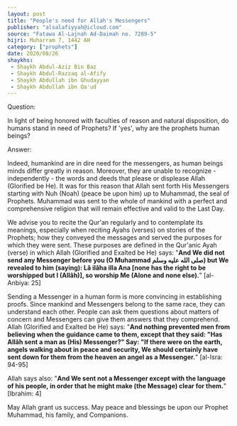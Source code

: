 ```yaml
---
layout: post
title: "People's need for Allah's Messengers"
publisher: "alsalafiyyah@icloud.com"
source: "Fatawa Al-Lajnah Ad-Daimah no. 7289-5"
hijri: Muharram 7, 1442 AH
category: ["prophets"]
date: 2020/08/26
shaykhs: 
 - Shaykh Abdul-Aziz Bin Baz
 - Shaykh Abdul-Razzaq al-Afify
 - Shaykh Abdullah ibn Ghudayyan
 - Shaykh Abdullah ibn Qa'ud
---
```


Question:

In light of being honored with faculties of reason and natural disposition, do humans stand in need of Prophets? If 'yes', why are the prophets human beings?

Answer: 

Indeed, humankind are in dire need for the messengers, as human beings minds differ greatly in reason. Moreover, they are unable to recognize - independently - the words and deeds that please or displease Allah (Glorified be He). It was for this reason that Allah sent forth His Messengers starting with Nuh (Noah) (peace be upon him) up to Muhammad, the seal of Prophets. Muhammad was sent to the whole of mankind with a perfect and comprehensive religion that will remain effective and valid to the Last Day.

We advise you to recite the Qur'an regularly and to contemplate its meanings, especially when reciting Ayahs (verses) on stories of the Prophets; how they conveyed the messages and served the purposes for which they were sent. These purposes are defined in the Qur'anic Ayah (verse) in which Allah (Glorified and Exalted be He) says: "**And We did not send any Messenger before you (O Muhammad صلى الله عليه وسلم) but We revealed to him (saying): Lâ ilâha illa Ana [none has the right to be worshipped but I (Allâh)], so worship Me (Alone and none else).**" [al-Anbiya: 25]

Sending a Messenger in a human form is more convincing in establishing proofs. Since mankind and Messengers belong to the same race, they can understand each other. People can ask them questions about matters of concern and Messengers can give them answers that they comprehend. Allah (Glorified and Exalted be He) says: "**And nothing prevented men from believing when the guidance came to them, except that they said: "Has Allâh sent a man as (His) Messenger?" Say: "If there were on the earth, angels walking about in peace and security, We should certainly have sent down for them from the heaven an angel as a Messenger.**" [al-Isra: 94-95]

Allah says also: "**And We sent not a Messenger except with the language of his people, in order that he might make (the Message) clear for them.**" [Ibrahim: 4]

May Allah grant us success. May peace and blessings be upon our Prophet Muhammad, his family, and Companions.
